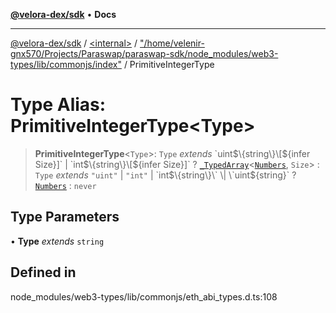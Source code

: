 [**@velora-dex/sdk**](../../../../README.md) • **Docs**

***

[@velora-dex/sdk](../../../../globals.md) / [\<internal\>](../../../README.md) / ["/home/velenir-gnx570/Projects/Paraswap/paraswap-sdk/node\_modules/web3-types/lib/commonjs/index"](../README.md) / PrimitiveIntegerType

# Type Alias: PrimitiveIntegerType\<Type\>

> **PrimitiveIntegerType**\<`Type`\>: `Type` *extends* \`uint$\{string\}\[$\{infer Size\}\]\` \| \`int$\{string\}\[$\{infer Size\}\]\` ? [`_TypedArray`](../../../type-aliases/TypedArray.md)\<[`Numbers`](../../../type-aliases/Numbers.md), `Size`\> : `Type` *extends* `"uint"` \| `"int"` \| \`int$\{string\}\` \| \`uint$\{string\}\` ? [`Numbers`](../../../type-aliases/Numbers.md) : `never`

## Type Parameters

• **Type** *extends* `string`

## Defined in

node\_modules/web3-types/lib/commonjs/eth\_abi\_types.d.ts:108
